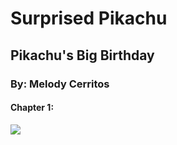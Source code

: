 # Surprised Pikachu
## Pikachu's Big Birthday
### By: Melody Cerritos 

#### Chapter 1: 

<img src="https://placebear.com/200/200/">
